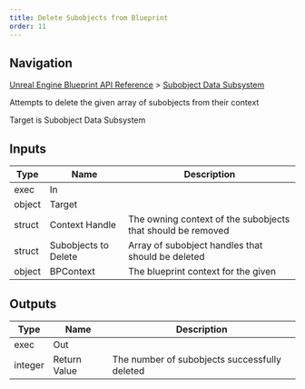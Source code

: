 ```yaml
---
title: Delete Subobjects from Blueprint
order: 11
---
```

## Navigation

[Unreal Engine Blueprint API Reference](https://dev.epicgames.com/documentation/en-us/unreal-engine/BlueprintAPI) > [Subobject Data Subsystem](https://dev.epicgames.com/documentation/en-us/unreal-engine/BlueprintAPI/SubobjectDataSubsystem)

Attempts to delete the given array of subobjects from their context

Target is Subobject Data Subsystem

## Inputs

| Type | Name | Description |
| --- | --- | --- |
| exec | In |  |
| object | Target |  |
| struct | Context Handle | The owning context of the subobjects that should be removed |
| struct | Subobjects to Delete | Array of subobject handles that should be deleted |
| object | BPContext | The blueprint context for the given |

## Outputs

| Type | Name | Description |
| --- | --- | --- |
| exec | Out |  |
| integer | Return Value | The number of subobjects successfully deleted |
